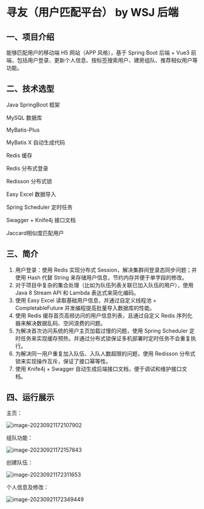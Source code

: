 # 寻友（用户匹配平台） by WSJ 后端

## 一、项目介绍

能够匹配用户的移动端 H5 网站（APP 风格），基于 Spring Boot 后端 + Vue3 前端，包括用户登录、更新个人信息、按标签搜索用户、建房组队、推荐相似用户等功能。

## 二、技术选型

Java SpringBoot 框架

MySQL 数据库

MyBatis-Plus

MyBatis X 自动生成代码

Redis 缓存

Redis 分布式登录

Redisson 分布式锁

Easy Excel 数据导入

Spring Scheduler 定时任务

Swagger + Knife4j 接口文档

Jaccard相似度匹配用户

## 三、简介

1. 用户登录：使用 Redis 实现分布式 Session，解决集群间登录态同步问题；并使用 Hash 代替 String 来存储用户信息，节约内存并便于单字段的修改。
2. 对于项目中复杂的集合处理（比如为队伍列表关联已加入队伍的用户），使用 Java 8 Stream API 和 Lambda 表达式来简化编码。
3. 使用 Easy Excel 读取基础用户信息，并通过自定义线程池 + CompletableFuture 并发编程提高批量导入数据库的性能。
4. 使用 Redis 缓存首页高频访问的用户信息列表，且通过自定义 Redis 序列化器来解决数据乱码、空间浪费的问题。
5. 为解决首次访问系统的用户主页加载过慢的问题，使用 Spring Scheduler 定时任务来实现缓存预热，并通过分布式锁保证多机部署时定时任务不会重复执行。
6. 为解决同一用户重复加入队伍、入队人数超限的问题，使用 Redisson 分布式锁来实现操作互斥，保证了接口幂等性。
7. 使用 Knife4j + Swagger 自动生成后端接口文档，便于调试和维护接口文档。

## 四、运行展示

  主页：

![image-20230921172107902](https://cdn.jsdelivr.net/gh/vincent-nicky/image_store/blog/image-20230921172107902.png)

组队功能：

![image-20230921172157843](https://cdn.jsdelivr.net/gh/vincent-nicky/image_store/blog/image-20230921172157843.png)

创建队伍：

![image-20230921172311653](https://cdn.jsdelivr.net/gh/vincent-nicky/image_store/blog/image-20230921172311653.png)

个人信息及修改：

![image-20230921172349449](https://cdn.jsdelivr.net/gh/vincent-nicky/image_store/blog/image-20230921172349449.png)

